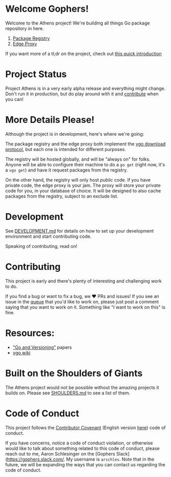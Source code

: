 # Welcome Gophers!

Welcome to the Athens project! We're building all things Go package repository in here. 

1. [Package Registry](https://github.com/gomods/athens/wiki/The-Central-Package-Registry-(Olympus))
2. [Edge Proxy](https://github.com/gomods/athens/wiki/Proxies-(Zeus))

If you want more of a tl;dr on the project, check out [this quick introduction](https://medium.com/@arschles/project-athens-c80606497ce1)

# Project Status

Project Athens is in a very early alpha release and everything might change.
Don't run it in production, but do play around with it and [contribute](#contributing)
when you can!

# More Details Please!

Although the project is in development, here's where we're going:

The package registry and the edge proxy both implement the [vgo download protocol](https://medium.com/@arschles/project-athens-the-download-protocol-2b346926a818), but each one
is intended for different purposes.

The registry will be hosted globally, and will be "always on" for folks. Anyone will be able to 
configure their machine to do a `go get` (right now, it's a `vgo get`) and have it request
packages from the registry.

On the other hand, the registry will only host _public_ code. If you have private code, the
edge proxy is your jam. The proxy will store your private code for you, in your database
of choice. It will be designed to also cache packages from the registry, subject to
an exclude list.

# Development

See [DEVELOPMENT.md](./DEVELOPMENT.md) for details on how to set up your development environment
and start contributing code.

Speaking of contributing, read on!

# Contributing

This project is early and there's plenty of interesting and challenging work to do.

If you find a bug or want to fix a bug, we :heart: PRs and issues! If you see an issue
in the [queue](https://github.com/gomods/athens/issues) that you'd like to work on, please just post a comment saying that you want to work on it. Something like "I want to work on this" is fine.

# Resources:

* ["Go and Versioning"](https://research.swtch.com/vgo) papers
* [vgo wiki](https://github.com/golang/go/wiki/vgo)

# Built on the Shoulders of Giants

The Athens project would not be possible without the amazing projects it builds on. Please see 
[SHOULDERS.md](./SHOULDERS.md) to see a list of them.

# Code of Conduct

This project follows the [Contributor Covenant](https://www.contributor-covenant.org/) (English version [here](https://www.contributor-covenant.org/version/1/4/code-of-conduct)) code of conduct.

If you have concerns, notice a code of conduct violation, or otherwise would like to talk about something
related to this code of conduct, please reach out to me, Aaron Schlesinger on the [Gophers Slack](https://gophers.slack.com/. My username is `arschles`. Note that in the future, we will be expanding the
ways that you can contact us regarding the code of conduct.
